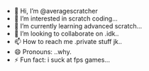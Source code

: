 - 👋 Hi, I’m @averagescratcher
- 👀 I’m interested in scratch coding...
- 🌱 I’m currently learning advanced scratch...
- 💞️ I’m looking to collaborate on .idk..
- 📫 How to reach me .private stuff jk..
- 😄 Pronouns: ..why.
- ⚡ Fun fact: i suck at fps games...

<!---
averagescratcher/averagescratcher is a ✨ special ✨ repository because its `README.md` (this file) appears on your GitHub profile.
You can click the Preview link to take a look at your changes.
--->
